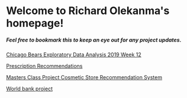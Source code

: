 # Welcome to Richard Olekanma's homepage!
##### Feel free to bookmark this to keep an eye out for any project updates.

[Chicago Bears Exploratory Data Analysis 2019 Week 12](rolekanma.github.io/chicago-bears-eda-up-to-week-12.html)

[Prescription Recommendations](rolekanma.github.io/drug-prediction.html)

[Masters Class Project Cosmetic Store Recommendation System](rolekanma.github.io/chicago-bears-eda-up-to-week-12.html)

[World bank project](rolekanma.github.io/World-bank-Kaggle.html)




